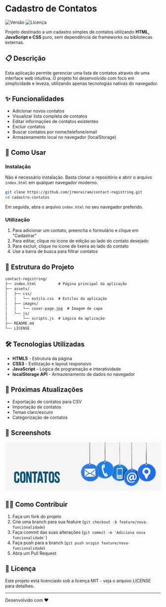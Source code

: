 # Cadastro de Contatos

![Versão](https://img.shields.io/badge/versão-1.0.0-blue)
![Licença](https://img.shields.io/badge/licença-MIT-green)

Projeto destinado a um cadastro simples de contatos utilizando **HTML, JavaScript e CSS** puro, sem dependência de frameworks ou bibliotecas externas.

## 📋 Descrição

Esta aplicação permite gerenciar uma lista de contatos através de uma interface web intuitiva. O projeto foi desenvolvido com foco em simplicidade e leveza, utilizando apenas tecnologias nativas do navegador.

## ✨ Funcionalidades

- Adicionar novos contatos
- Visualizar lista completa de contatos
- Editar informações de contatos existentes
- Excluir contatos
- Buscar contatos por nome/telefone/email
- Armazenamento local no navegador (localStorage)

## 🚀 Como Usar

### Instalação

Não é necessário instalação. Basta clonar o repositório e abrir o arquivo `index.html` em qualquer navegador moderno.

```bash
git clone https://github.com/jrmoreiram/contact-registring.git
cd cadastro-contatos
```

Em seguida, abra o arquivo `index.html` no seu navegador preferido.

### Utilização

1. Para adicionar um contato, preencha o formulário e clique em "Cadastrar"
2. Para editar, clique no ícone de edição ao lado do contato desejado
3. Para excluir, clique no ícone de lixeira ao lado do contato
4. Use a barra de busca para filtrar contatos

## 🧩 Estrutura do Projeto

```
contact-registring/
├── index.html          # Página principal da aplicação
├── assets/
│   ├── css/
│   │   └── estilo.css  # Estilos da aplicação
│   ├── images/
│   │   └── cover-page.jpg  # Imagem de capa
│   └── js/
│       └── scripts.js  # Lógica da aplicação
├── README.md
└── LICENSE
```

## 🛠️ Tecnologias Utilizadas

- **HTML5** - Estrutura da página
- **CSS3** - Estilização e layout responsivo
- **JavaScript** - Lógica de programação e interatividade
- **localStorage API** - Armazenamento de dados no navegador

## 🔄 Próximas Atualizações

- Exportação de contatos para CSV
- Importação de contatos
- Temas claro/escuro
- Categorização de contatos

## 📸 Screenshots

<p align="center">
  <img src="assets/images/cover-page.jpg" alt="Tela inicial" width="600" />
</p>

## 👨‍💻 Como Contribuir

1. Faça um fork do projeto
2. Crie uma branch para sua feature (`git checkout -b feature/nova-funcionalidade`)
3. Faça commit das suas alterações (`git commit -m 'Adiciona nova funcionalidade'`)
4. Faça push para a branch (`git push origin feature/nova-funcionalidade`)
5. Abra um Pull Request

## 📝 Licença

Este projeto está licenciado sob a licença MIT - veja o arquivo LICENSE para detalhes.

---

Desenvolvido com ❤️
